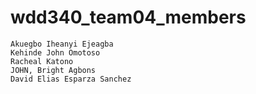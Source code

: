 # wdd340_team04_members

	Akuegbo Iheanyi Ejeagba
	Kehinde John Omotoso
	Racheal Katono
	JOHN, Bright Agbons
	David Elias Esparza Sanchez
